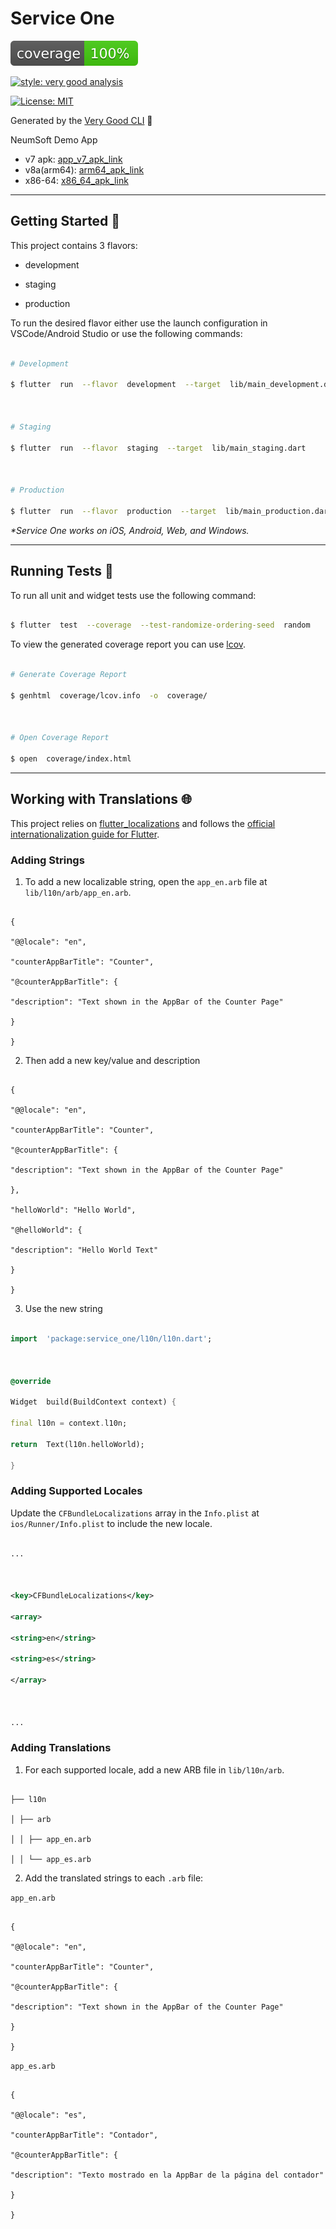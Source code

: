 
# Service One

  

![coverage][coverage_badge]

[![style: very good analysis][very_good_analysis_badge]][very_good_analysis_link]

[![License: MIT][license_badge]][license_link]

  

Generated by the [Very Good CLI][very_good_cli_link] 🤖

  

NeumSoft Demo App

 - v7 apk: [app_v7_apk_link]
 - v8a(arm64): [arm64_apk_link]
 - x86-64: [x86_64_apk_link]

  

---

  

## Getting Started 🚀

  

This project contains 3 flavors:

  

- development

- staging

- production

  

To run the desired flavor either use the launch configuration in VSCode/Android Studio or use the following commands:

  

```sh

# Development

$ flutter  run  --flavor  development  --target  lib/main_development.dart

  

# Staging

$ flutter  run  --flavor  staging  --target  lib/main_staging.dart

  

# Production

$ flutter  run  --flavor  production  --target  lib/main_production.dart

```

  

_\*Service One works on iOS, Android, Web, and Windows._

  

---

  

## Running Tests 🧪

  

To run all unit and widget tests use the following command:

  

```sh

$ flutter  test  --coverage  --test-randomize-ordering-seed  random

```

  

To view the generated coverage report you can use [lcov](https://github.com/linux-test-project/lcov).

  

```sh

# Generate Coverage Report

$ genhtml  coverage/lcov.info  -o  coverage/

  

# Open Coverage Report

$ open  coverage/index.html

```

  

---

  

## Working with Translations 🌐

  

This project relies on [flutter_localizations][flutter_localizations_link] and follows the [official internationalization guide for Flutter][internationalization_link].

  

### Adding Strings

  

1. To add a new localizable string, open the `app_en.arb` file at `lib/l10n/arb/app_en.arb`.

  

```arb

{

"@@locale": "en",

"counterAppBarTitle": "Counter",

"@counterAppBarTitle": {

"description": "Text shown in the AppBar of the Counter Page"

}

}

```

  

2. Then add a new key/value and description

  

```arb

{

"@@locale": "en",

"counterAppBarTitle": "Counter",

"@counterAppBarTitle": {

"description": "Text shown in the AppBar of the Counter Page"

},

"helloWorld": "Hello World",

"@helloWorld": {

"description": "Hello World Text"

}

}

```

  

3. Use the new string

  

```dart

import  'package:service_one/l10n/l10n.dart';

  

@override

Widget  build(BuildContext context) {

final l10n = context.l10n;

return  Text(l10n.helloWorld);

}

```

  

### Adding Supported Locales

  

Update the `CFBundleLocalizations` array in the `Info.plist` at `ios/Runner/Info.plist` to include the new locale.

  

```xml

...

  

<key>CFBundleLocalizations</key>

<array>

<string>en</string>

<string>es</string>

</array>

  

...

```

  

### Adding Translations

  

1. For each supported locale, add a new ARB file in `lib/l10n/arb`.

  

```

├── l10n

│ ├── arb

│ │ ├── app_en.arb

│ │ └── app_es.arb

```

  

2. Add the translated strings to each `.arb` file:

  

`app_en.arb`

  

```arb

{

"@@locale": "en",

"counterAppBarTitle": "Counter",

"@counterAppBarTitle": {

"description": "Text shown in the AppBar of the Counter Page"

}

}

```

  

`app_es.arb`

  

```arb

{

"@@locale": "es",

"counterAppBarTitle": "Contador",

"@counterAppBarTitle": {

"description": "Texto mostrado en la AppBar de la página del contador"

}

}

```

  

[coverage_badge]: coverage_badge.svg

[flutter_localizations_link]: https://api.flutter.dev/flutter/flutter_localizations/flutter_localizations-library.html

[internationalization_link]: https://flutter.dev/docs/development/accessibility-and-localization/internationalization

[license_badge]: https://img.shields.io/badge/license-MIT-blue.svg

[license_link]: https://opensource.org/licenses/MIT

[very_good_analysis_badge]: https://img.shields.io/badge/style-very_good_analysis-B22C89.svg

[very_good_analysis_link]: https://pub.dev/packages/very_good_analysis

[very_good_cli_link]: https://github.com/VeryGoodOpenSource/very_good_cli

[app_v7_apk_link]: https://github.com/Shreemanarjun/service_one/releases/download/v1.0.0%2B1/app-armeabi-v7a-development-release.apk
[arm64_apk_link]: https://github.com/Shreemanarjun/service_one/releases/download/v1.0.0%2B1/app-arm64-v8a-development-release.apk
[x86_64_apk_link]: https://github.com/Shreemanarjun/service_one/releases/download/v1.0.0%2B1/app-x86_64-development-release.apk